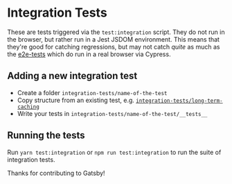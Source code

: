 # Integration Tests

These are tests triggered via the `test:integration` script. They do not run in the browser, but rather run in a Jest JSDOM environment. This means that they're good for catching regressions, but may not catch _quite_ as much as the [e2e-tests](../e2e-tests) which do run in a real browser via Cypress.

## Adding a new integration test

- Create a folder `integration-tests/name-of-the-test`
- Copy structure from an existing test, e.g. [`integration-tests/long-term-caching`](./long-term-caching)
- Write your tests in `integration-tests/name-of-the-test/__tests__`

## Running the tests

Run `yarn test:integration` or `npm run test:integration` to run the suite of integration tests.

Thanks for contributing to Gatsby!
